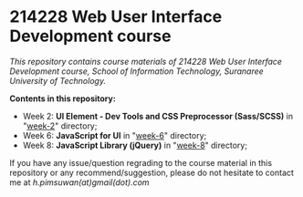 # 214228 Web User Interface Development course

*This repository contains course materials of 214228 Web User Interface Development course, School of Information Technology, Suranaree University of Technology.*

**Contents in this repository:**

- Week 2: **UI Element - Dev Tools and CSS Preprocessor (Sass/SCSS)** in "<u>week-2</u>" directory;
- Week 6: **JavaScript for UI** in "<u>week-6</u>" directory;
- Week 8: **JavaScript Library (jQuery)** in "<u>week-8</u>" directory;

If you have any issue/question regrading to the course material in this repository or any recommend/suggestion, please do not hesitate to contact me at *h.pimsuwan(at)gmail(dot).com*

